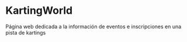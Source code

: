 # KartingWorld
Página web dedicada a la información de eventos e inscripciones en una pista de kartings
